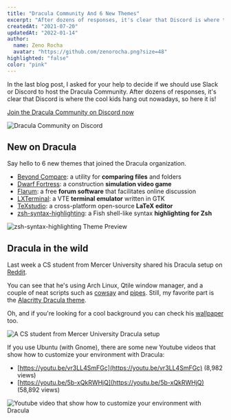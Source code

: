 ```yaml
---
title: "Dracula Community And 6 New Themes"
excerpt: "After dozens of responses, it's clear that Discord is where the cool kids hang out nowadays, so here it is!"
createdAt: "2021-07-20"
updatedAt: "2022-01-14"
author:
  name: Zeno Rocha
  avatar: "https://github.com/zenorocha.png?size=48"
highlighted: "false"
color: "pink"
---
```


In the last blog post, I asked for your help to decide if we should use Slack or Discord to host the Dracula Community. After dozens of responses, it's clear that Discord is where the cool kids hang out nowadays, so here it is!

[Join the Dracula Community on Discord now](https://discord.com/invite/vGkjKqfdCN)

![Dracula Community on Discord](/static/img/blog/dracula-community-and-6-new-themes-a.png)

## New on Dracula

Say hello to 6 new themes that joined the Dracula organization.

- [Beyond Compare](/beyond-compare-4): a utility for **comparing files** and folders
- [Dwarf Fortress](/dwarf-fortress): a construction **simulation video game**
- [Flarum](/flarum): a free **forum software** that facilitates online discussion
- [LXTerminal](/lxterminal): a VTE **terminal emulator** written in GTK
- [TeXstudio](/texstudio): a cross-platform open-source **LaTeX editor**
- [zsh-syntax-highlighting](/zsh-syntax-highlighting): a Fish shell-like syntax **highlighting for Zsh**

![zsh-syntax-highlighting Theme Preview](/static/img/blog/dracula-community-and-6-new-themes-b.png)

## Dracula in the wild

Last week a CS student from Mercer University shared his Dracula setup on [Reddit](https://www.reddit.com/r/unixporn/comments/ohw15t/qtile_dracula_theme_first_rice/).

You can see that he's using Arch Linux, Qtile window manager, and a couple of neat scripts such as [cowsay](https://github.com/piuccio/cowsay) and [pipes](https://github.com/pipeseroni/pipes.sh). Still, my favorite part is the [Alacritty Dracula theme](/alacritty).

Oh, and if you're looking for a cool background you can check his [wallpaper](https://wallhaven.cc/w/4dy2lj) too.

![A CS student from Mercer University Dracula setup](/static/img/blog/dracula-community-and-6-new-themes-c.png)

If you use Ubuntu (with Gnome), there are some new Youtube videos that show how to customize your environment with Dracula:

- [https://youtu.be/vr3LL4SmFGc](https://youtu.be/vr3LL4SmFGc) (8,982 views)
- [https://youtu.be/5b-xQkRWHjQ](https://youtu.be/5b-xQkRWHjQ) (58,892 views)

![Youtube video that show how to customize your environment with Dracula](/static/img/blog/dracula-community-and-6-new-themes-d.png)
